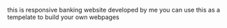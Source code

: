 this is responsive banking website developed by me you can use this as a tempelate to build your own webpages
